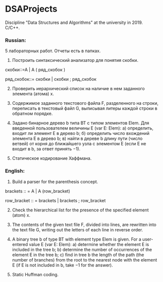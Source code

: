 # DSAProjects

Discipline "Data Structures and Algorithms" at the university in 2019. C/C++.

### Russian:

5 лабораторных работ. Отчеты есть в папках.
1. Построить синтаксический анализатор для понятия скобки.

скобки::=А | A ( ряд_скобок )

ряд_скобок::= скобки | скобки ; ряд_скобок

2. Проверить иерархический список на наличие в нем заданного элемента (атома) x.

3. Содержимое заданного текстового файла F, разделенного на строки, переписать в текстовый файл G, выписывая литеры каждой строки в обратном порядке.

4. Задано бинарное дерево b типа BT с типом элементов Elem. Для введенной пользователем величины E (var E: Elem):
а) определить, входит ли элемент Е в дерево b;
б) определить число вхождений элемента Е в дерево b;
в) найти в дереве b длину пути (число ветвей) от корня до ближайшего узла с элементом Е (если Е не входит в b, за ответ принять −1).

5. Статическое кодирование Хаффмана.

### English:

1. Build a parser for the parenthesis concept.

brackets :: = A | A (row_bracket)

row_bracket :: = brackets | brackets ; row_bracket

2. Check the hierarchical list for the presence of the specified element (atom) x.

3. The contents of the given text file F, divided into lines, are rewritten into the text file G, writing out the letters of each line in reverse order.

4. A binary tree b of type BT with element type Elem is given. For a user-entered value E (var E: Elem):
a) determine whether the element E is included in the tree b;
b) determine the number of occurrences of the element E in the tree b;
c) find in tree b the length of the path (the number of branches) from the root to the nearest node with the element E (if E is not included in b, take −1 for the answer).

5. Static Huffman coding.
